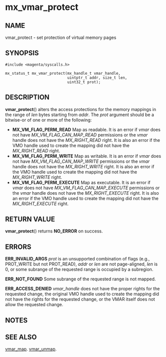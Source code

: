 # mx_vmar_protect

## NAME

vmar_protect - set protection of virtual memory pages

## SYNOPSIS

```
#include <magenta/syscalls.h>

mx_status_t mx_vmar_protect(mx_handle_t vmar_handle,
                            uintptr_t addr, size_t len,
                            uint32_t prot);
```

## DESCRIPTION

**vmar_protect**() alters the access protections for the memory mappings
in the range of *len* bytes starting from *addr*. The *prot* argument should be
a bitwise-or of one or more of the following:
- **MX_VM_FLAG_PERM_READ**  Map as readable.  It is an error if *vmar*
  does not have *MX_VM_FLAG_CAN_MAP_READ* permissions or the *vmar* handle does
  not have the *MX_RIGHT_READ* right.  It is also an error if the VMO handle
  used to create the mapping did not have the *MX_RIGHT_READ* right.
- **MX_VM_FLAG_PERM_WRITE**  Map as writable.  It is an error if *vmar*
  does not have *MX_VM_FLAG_CAN_MAP_WRITE* permissions or the *vmar* handle does
  not have the *MX_RIGHT_WRITE* right.  It is also an error if the VMO handle
  used to create the mapping did not have the *MX_RIGHT_WRITE* right.
- **MX_VM_FLAG_PERM_EXECUTE**  Map as executable.  It is an error if *vmar*
  does not have *MX_VM_FLAG_CAN_MAP_EXECUTE* permissions or the *vmar* handle does
  not have the *MX_RIGHT_EXECUTE* right.  It is also an error if the VMO handle
  used to create the mapping did not have the *MX_RIGHT_EXECUTE* right.

## RETURN VALUE

**vmar_protect**() returns **NO_ERROR** on success.

## ERRORS

**ERR_INVALID_ARGS**  *prot* is an unsupported combination of flags
(e.g., PROT_WRITE but not PROT_READ), *addr* or *len* are not page-aligned,
*len* is 0, or some subrange of the requested range is occupied by a subregion.

**ERR_NOT_FOUND**  Some subrange of the requested range is not mapped.

**ERR_ACCESS_DENIED**  *vmar_handle* does not have the proper rights for the
requested change, the original VMO handle used to create the mapping did not
have the rights for the requested change, or the VMAR itself does not allow
the requested change.

## NOTES

## SEE ALSO

[vmar_map](vmar_map.md).
[vmar_unmap](vmar_unmap.md).
